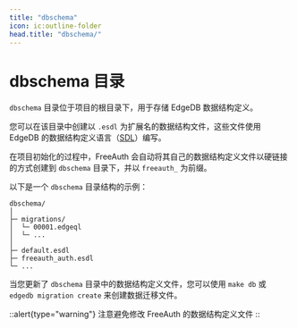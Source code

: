 ```yaml
---
title: "dbschema"
icon: ic:outline-folder
head.title: "dbschema/"
---
```


# dbschema 目录

`dbschema` 目录位于项目的根目录下，用于存储 EdgeDB 数据结构定义。

您可以在该目录中创建以 `.esdl` 为扩展名的数据结构文件，这些文件使用 EdgeDB 的数据结构定义语言（[SDL](https://www.edgedb.com/docs/datamodel/index#schema)）编写。

在项目初始化的过程中，FreeAuth 会自动将其自己的数据结构定义文件以硬链接的方式创建到 `dbschema` 目录下，并以 `freeauth_` 为前缀。

以下是一个 `dbschema` 目录结构的示例：

```
dbschema/
│
├─ migrations/
│  └─ 00001.edgeql
│  └─ ...
│
├─ default.esdl
├─ freeauth_auth.esdl
└─ ...
```

当您更新了 `dbschema` 目录中的数据结构定义文件，您可以使用 `make db` 或 `edgedb migration create` 来创建数据迁移文件。

::alert{type="warning"}
注意避免修改 FreeAuth 的数据结构定义文件
::
